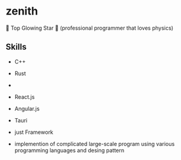 # zenith
🌟 Top Glowing Star 🔭
(professional programmer that loves physics)

## Skills
* C++

* Rust
*
* React.js

* Angular.js

* Tauri

* just Framework

* implemention of complicated large-scale program using various programming languages and desing pattern

